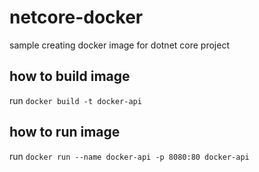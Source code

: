 # netcore-docker
sample creating docker image for dotnet core project

## how to build image
run `docker build -t docker-api`

## how to run image
run `docker run --name docker-api -p 8080:80 docker-api`